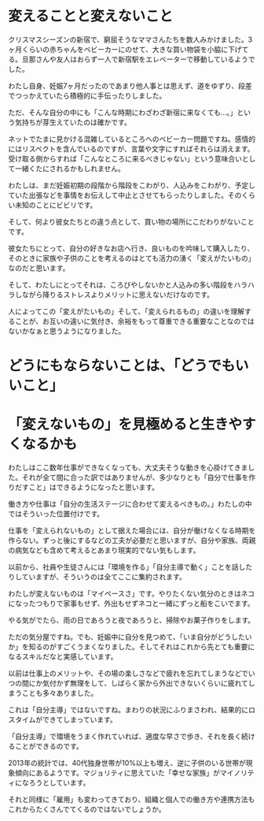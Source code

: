 # 変えることと変えないこと

クリスマスシーズンの新宿で、窮屈そうなママさんたちを数人みかけました。3ヶ月くらいの赤ちゃんをベビーカーにのせて、大きな買い物袋を小脇に下げてる。旦那さんや友人はおらず一人で新宿駅をエレベーターで移動しているようでした。

わたし自身、妊娠7ヶ月だったのであまり他人事とは思えず、道をゆずり、段差でつっかえていたら積極的に手伝ったりしました。

ただ、そんな自分の中にも「こんな時期にわざわざ新宿に来なくても…。」という気持ちが芽生えていたのは確かです。

ネットでたまに見かける混雑しているところへのベビーカー問題ですね。感情的にはリスペクトを含んでいるのですが、言葉や文字にすればそれらは消えます。受け取る側からすれば「こんなところに来るべきじゃない」という意味合いとして一緒くたにされるかもしれません。

わたしは、まだ妊娠初期の段階から階段をこわがり、人込みをこわがり、予定していた出張などを事情をお伝えして中止とさせてもらったりしました。そのくらい未知のことにビビリです。

そして、何より彼女たちとの違う点として、買い物の場所にこだわりがないことです。

彼女たちにとって、自分の好きなお店へ行き、良いものを吟味して購入したり、そのときに家族や子供のことを考えるのはとても活力の湧く「変えがたいもの」なのだと思います。

そして、わたしにとってそれは、ころびやしないかと人込みの多い階段をハラハラしながら降りるストレスよりメリットに思えないだけなのです。

人によってこの「変えがたいもの」そして、「変えられるもの」の違いを理解することが、お互いの違いに気付き、余裕をもって尊重できる重要なことなのではないかなぁと思うようになりました。

# どうにもならないことは、「どうでもいいこと」

# 「変えないもの」を見極めると生きやすくなるかも

わたしはここ数年仕事ができなくなっても、大丈夫そうな動きを心掛けてきました。それが全て間に合った訳ではありませんが、多少なりとも「自分で仕事を作りだすこと」はできるようになったと思います。

働き方や仕事は「自分の生活ステージに合わせて変えるべきもの。」わたしの中ではそういった位置付けです。

仕事を「変えられないもの」として据えた場合には、自分が働けなくなる時期を作らない。ずっと後にするなどの工夫が必要だと思いますが、自分や家族、両親の病気なども含めて考えるとあまり現実的でない気もします。

以前から、社員や生徒さんには「環境を作る」「自分主導で動く」ことを話したりしていますが、そういうのは全てここに集約されます。

わたしが変えないものは「マイペースさ」です。やりたくない気分のときはネコになったつもりで家事もせず、外出もせずネコと一緒にずっと船をこいでます。

やる気がでたら、雨の日であろうと夜であろうと、掃除やお菓子作りをします。

ただの気分屋ですね。でも、妊娠中に自分を見つめて、「いま自分がどうしたいか」を知るのがすごくうまくなりました。そしてそれはこれから先とても重要になるスキルだなと実感しています。

以前は仕事上のメリットや、その場の楽しさなどで疲れを忘れてしまうなどでいつの間にか気付かず無理をして、しばらく家から外出できないくらいに疲れてしまうことも多々ありました。

これは「自分主導」ではないですね。まわりの状況にふりまさわれ、結果的にロスタイムができてしまっています。

「自分主導」で環境をうまく作れていれば、適度な早さで歩き、それを長く続けることができるのです。

2013年の統計では、40代独身世帯が10%以上も増え、逆に子供のいる世帯が現象傾向にあるようです。マジョリティに思えていた「幸せな家族」がマイノリティになろうとしています。

それと同様に「雇用」も変わってきており、組織と個人での働き方や連携方法もこれからたくさんでてくるのではないでしょうか。

